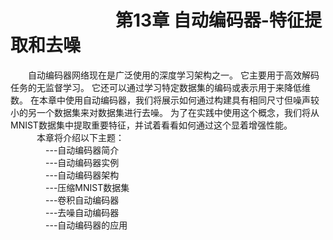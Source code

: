 
# &emsp;&emsp;&emsp;&emsp;&emsp;&emsp;第13章 自动编码器-特征提取和去噪
&emsp;&emsp;自动编码器网络现在是广泛使用的深度学习架构之一。 它主要用于高效解码任务的无监督学习。 它还可以通过学习特定数据集的编码或表示用于来降低维数。 在本章中使用自动编码器，我们将展示如何通过构建具有相同尺寸但噪声较小的另一个数据集来对数据集进行去噪。 为了在实践中使用这个概念，我们将从MNIST数据集中提取重要特征，并试着看看如何通过这个显着增强性能。<br>
&emsp;&emsp;&emsp;本章将介绍以下主题：<br>
&emsp;&emsp;&emsp;&emsp;---自动编码器简介<br>
&emsp;&emsp;&emsp;&emsp;---自动编码器实例<br>
&emsp;&emsp;&emsp;&emsp;---自动编码器架构<br>
&emsp;&emsp;&emsp;&emsp;---压缩MNIST数据集<br>
&emsp;&emsp;&emsp;&emsp;---卷积自动编码器<br>
&emsp;&emsp;&emsp;&emsp;---去噪自动编码器<br>
&emsp;&emsp;&emsp;&emsp;---自动编码器的应用<br>
